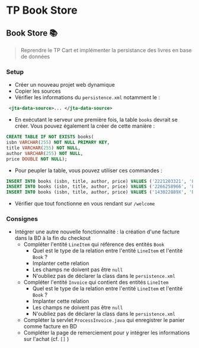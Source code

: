 # TP Book Store

## Book Store 📚
> Reprendre le TP Cart et implémenter la persistance des livres en base de données 

### Setup

* Créer un nouveau projet web dynamique
* Copier les sources
* Vérifier les informations du `persistence.xml` notamment le :
```xml
 <jta-data-source>... </jta-data-source>
 ```
* En exécutant le serveur une première fois, la table `books` devrait se créer. Vous pouvez également la créer de cette manière :
```sql
CREATE TABLE IF NOT EXISTS books(
isbn VARCHAR(255) NOT NULL PRIMARY KEY,
title VARCHAR(255) NOT NULL,
author VARCHAR(255) NOT NULL,
price DOUBLE NOT NULL);
```
* Pour peupler la table, vous pouvez utiliser ces commandes :
```sql
INSERT INTO books (isbn, title, author, price) VALUES ('2221203321', 'La Servante écarlate', 'Margaret Atwood', 11.5);
INSERT INTO books (isbn, title, author, price) VALUES ('2266258966', 'La Magie du rangement', 'Marie Kondo', 6.95);
INSERT INTO books (isbn, title, author, price) VALUES ('143022889X', 'Beginning Java EE 6 with GlassFish 3', 'Antonio Goncalves', 43.91);
```
* Vérifier que tout fonctionne en vous rendant sur `/welcome`

### Consignes

* Intégrer une autre nouvelle fonctionnalité : la création d'une facture dans la BD à la fin du checkout
  * Compléter l'entité `LineItem` qui référence des entités `Book`
    * Quel est le type de la relation entre l'entité  `LineItem` et l'entité `Book` ?
    * Implanter cette relation
    * Les champs ne doivent pas être `null`
    * N'oubliez pas de déclarer la class dans le `persistence.xml`
  * Compléter l'entité `Invoice` qui contient des entités `LineItem`
    * Quel est le type de la relation entre l'entité  `LineItem` et l'entité `Book` ?
    * Implanter cette relation
    * Les champs ne doivent pas être `null`
    * N'oubliez pas de déclarer la class dans le `persistence.xml`
  * Compléter la servlet `ProcessInvoice.java` qui enregistrer le panier comme facture en BD
  * Compléter la page de remerciement pour y intégrer les informations sur l'achat (cf. `[]` )
